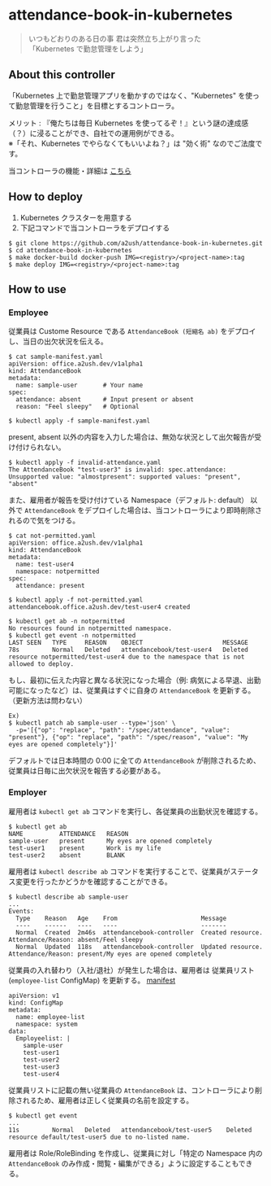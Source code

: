 # attendance-book-in-kubernetes

> いつもどおりのある日の事 君は突然立ち上がり言った<br>
> 「Kubernetes で勤怠管理をしよう」

## About this controller

「Kubernetes 上で勤怠管理アプリを動かすのではなく、"Kubernetes" を使って勤怠管理を行うこと」を目標とするコントローラ。

メリット : 『俺たちは毎日 Kubernetes を使ってるぞ！』という謎の達成感（？）に浸ることができ、自社での運用例ができる。<br>
※「それ、Kubernetes でやらなくてもいいよね？」は "効く術" なのでご法度です。

当コントローラの機能・詳細は [こちら](docs/feature.md)

## How to deploy

1. Kubernetes クラスターを用意する
2. 下記コマンドで当コントローラをデプロイする
```
$ git clone https://github.com/a2ush/attendance-book-in-kubernetes.git
$ cd attendance-book-in-kubernetes
$ make docker-build docker-push IMG=<registry>/<project-name>:tag
$ make deploy IMG=<registry>/<project-name>:tag
```

## How to use

### Employee

従業員は Custome Resource である `AttendanceBook (短縮名 ab)` をデプロイし、当日の出欠状況を伝える。 
```
$ cat sample-manifest.yaml
apiVersion: office.a2ush.dev/v1alpha1
kind: AttendanceBook
metadata:
  name: sample-user       # Your name
spec:
  attendance: absent      # Input present or absent
  reason: "Feel sleepy"   # Optional
  
$ kubectl apply -f sample-manifest.yaml
```
present, absent 以外の内容を入力した場合は、無効な状況として出欠報告が受け付けられない。
```
$ kubectl apply -f invalid-attendance.yaml
The AttendanceBook "test-user3" is invalid: spec.attendance: Unsupported value: "almostpresent": supported values: "present", "absent"
```

また、雇用者が報告を受け付けている Namespace（デフォルト: default） 以外で `AttendanceBook` をデプロイした場合は、当コントローラにより即時削除されるので気をつける。
```
$ cat not-permitted.yaml
apiVersion: office.a2ush.dev/v1alpha1
kind: AttendanceBook
metadata:
  name: test-user4
  namespace: notpermitted
spec:
  attendance: present

$ kubectl apply -f not-permitted.yaml
attendancebook.office.a2ush.dev/test-user4 created

$ kubectl get ab -n notpermitted
No resources found in notpermitted namespace.
$ kubectl get event -n notpermitted
LAST SEEN   TYPE     REASON    OBJECT                      MESSAGE
78s         Normal   Deleted   attendancebook/test-user4   Deleted resource notpermitted/test-user4 due to the namespace that is not allowed to deploy.
```

もし、最初に伝えた内容と異なる状況になった場合（例: 病気による早退、出勤可能になったなど）は、従業員はすぐに自身の `AttendanceBook` を更新する。（更新方法は問わない）
```
Ex)
$ kubectl patch ab sample-user --type='json' \
  -p='[{"op": "replace", "path": "/spec/attendance", "value": "present"}, {"op": "replace", "path": "/spec/reason", "value": "My eyes are opened completely"}]'
```

デフォルトでは日本時間の 0:00 に全ての `AttendanceBook` が削除されるため、従業員は日毎に出欠状況を報告する必要がある。

### Employer

雇用者は `kubectl get ab` コマンドを実行し、各従業員の出勤状況を確認する。
```
$ kubectl get ab
NAME          ATTENDANCE   REASON
sample-user   present      My eyes are opened completely
test-user1    present      Work is my life
test-user2    absent       BLANK
```

雇用者は `kubectl describe ab` コマンドを実行することで、従業員がステータス変更を行ったかどうかを確認することができる。
```
$ kubectl describe ab sample-user
...
Events:
  Type    Reason   Age    From                       Message
  ----    ------   ----   ----                       -------
  Normal  Created  2m46s  attendancebook-controller  Created resource. Attendance/Reason: absent/Feel sleepy
  Normal  Updated  118s   attendancebook-controller  Updated resource. Attendance/Reason: present/My eyes are opened completely
```

従業員の入れ替わり（入社/退社）が発生した場合は、雇用者は 従業員リスト(`employee-list` ConfigMap) を更新する。 [manifest](config/manager/manager.yaml)
```
apiVersion: v1
kind: ConfigMap
metadata: 
  name: employee-list
  namespace: system
data:
  Employeelist: |
    sample-user
    test-user1
    test-user2
    test-user3
    test-user4
```
従業員リストに記載の無い従業員の `AttendanceBook` は、コントローラにより削除されるため、雇用者は正しく従業員の名前を設定する。
```
$ kubectl get event
...
11s         Normal   Deleted   attendancebook/test-user5    Deleted resource default/test-user5 due to no-listed name.
```

雇用者は Role/RoleBinding を作成し、従業員に対し「特定の Namespace 内の `AttendanceBook` のみ作成・閲覧・編集ができる」ように設定することもできる。